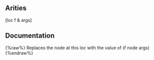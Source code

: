 ## Arities
[loc f & args]

## Documentation
{%raw%}
Replaces the node at this loc with the value of (f node args)
{%endraw%}
